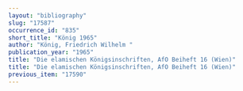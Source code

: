 ```yaml
---
layout: "bibliography"
slug: "17587"
occurrence_id: "835"
short_title: "König 1965"
author: "König, Friedrich Wilhelm "
publication_year: "1965"
title: "Die elamischen Königsinschriften, AfO Beiheft 16 (Wien)"
title: "Die elamischen Königsinschriften, AfO Beiheft 16 (Wien)"
previous_item: "17590"
---
```

